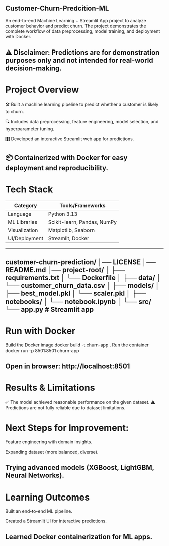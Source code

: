 ## Customer-Churn-Predcition-ML

An end-to-end Machine Learning + Streamlit App project to analyze customer behavior and predict churn. The project demonstrates the complete workflow of data preprocessing, model training, and deployment with Docker.

⚠️ Disclaimer: Predictions are for demonstration purposes only and not intended for real-world decision-making.
---

# Project Overview

🛠️ Built a machine learning pipeline to predict whether a customer is likely to churn.

🔍 Includes data preprocessing, feature engineering, model selection, and hyperparameter tuning.

🎛️ Developed an interactive Streamlit web app for predictions.      

📦 Containerized with Docker for easy deployment and reproducibility.
---

# Tech Stack

| Category      | Tools/Frameworks            |
| ------------- | --------------------------- |
| Language      | Python 3.13                 |
| ML Libraries  | Scikit-learn, Pandas, NumPy |
| Visualization | Matplotlib, Seaborn         |
| UI/Deployment | Streamlit, Docker           |
---

customer-churn-prediction/
│── LICENSE
│── README.md
│── project-root/
│   ├── requirements.txt
│   └── Dockerfile
│
├── data/
│   └── customer_churn_data.csv
│
├── models/
│   ├── best_model.pkl
│   └── scaler.pkl
│
├── notebooks/
│   └── notebook.ipynb
│
└── src/
    └── app.py              # Streamlit app
---

# Run with Docker
Build the Docker image
docker build -t churn-app .
Run the container
docker run -p 8501:8501 churn-app

Open in browser: http://localhost:8501
---

# Results & Limitations

✅ The model achieved reasonable performance on the given dataset.
⚠️ Predictions are not fully reliable due to dataset limitations.

# Next Steps for Improvement:

Feature engineering with domain insights.

Expanding dataset (more balanced, diverse).

Trying advanced models (XGBoost, LightGBM, Neural Networks).
---
# Learning Outcomes

Built an end-to-end ML pipeline.

Created a Streamlit UI for interactive predictions.

Learned Docker containerization for ML apps.
---
